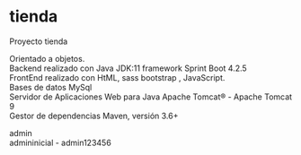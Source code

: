 # tienda
Proyecto tienda 

Orientado a objetos. \
Backend realizado con Java JDK:11 framework Sprint Boot 4.2.5 \
FrontEnd realizado con HtML, sass bootstrap , JavaScript. \
Bases de datos MySql \
Servidor de Aplicaciones Web para Java Apache Tomcat® - Apache Tomcat 9 \
Gestor de dependencias Maven, versión 3.6+ 

admin \
admininicial - admin123456 

